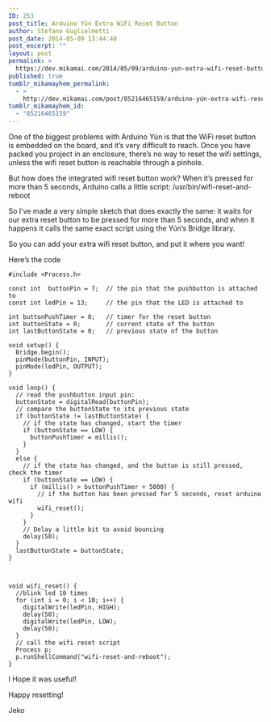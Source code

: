 ```yaml
---
ID: 253
post_title: Arduino Yún Extra WiFi Reset Button
author: Stefano Guglielmetti
post_date: 2014-05-09 13:44:40
post_excerpt: ""
layout: post
permalink: >
  https://dev.mikamai.com/2014/05/09/arduino-yun-extra-wifi-reset-button/
published: true
tumblr_mikamayhem_permalink:
  - >
    http://dev.mikamai.com/post/85216465159/arduino-yún-extra-wifi-reset-button
tumblr_mikamayhem_id:
  - "85216465159"
---
```

<p>One of the biggest problems with Arduino Yún is that the WiFi reset button is embedded on the board, and it&rsquo;s very difficult to reach. Once you have packed you project in an enclosure, there&rsquo;s no way to reset the wifi settings, unless the wifi reset button is reachable through a pinhole.</p>

<p>But how does the integrated wifi reset button work? When it&rsquo;s pressed for more than 5 seconds, Arduino calls a little script: /usr/bin/wifi-reset-and-reboot</p>

<p>So I&rsquo;ve made a very simple sketch that does exactly the same: it waits for our extra reset button to be pressed for more than 5 seconds, and when it happens it calls the same exact script using the Yún&rsquo;s Bridge library.</p>

<p>So you can add your extra wifi reset button, and put it where you want!</p>

<p>Here&rsquo;s the code</p>

<pre><code>#include &lt;Process.h&gt;

const int  buttonPin = 7;  // the pin that the pushbutton is attached to
const int ledPin = 13;     // the pin that the LED is attached to

int buttonPushTimer = 0;   // timer for the reset button
int buttonState = 0;       // current state of the button
int lastButtonState = 0;   // previous state of the button

void setup() {
  Bridge.begin();
  pinMode(buttonPin, INPUT);
  pinMode(ledPin, OUTPUT);
}

void loop() {
  // read the pushbutton input pin:
  buttonState = digitalRead(buttonPin);
  // compare the buttonState to its previous state
  if (buttonState != lastButtonState) {
    // if the state has changed, start the timer
    if (buttonState == LOW) {
      buttonPushTimer = millis();
    }
  }
  else {
    // if the state has changed, and the button is still pressed, check the timer
    if (buttonState == LOW) {
      if (millis() &gt; buttonPushTimer + 5000) {
        // if the button has been pressed for 5 seconds, reset arduino wifi
        wifi_reset();
      }
    }
    // Delay a little bit to avoid bouncing
    delay(50);
  }
  lastButtonState = buttonState;
}



void wifi_reset() {
  //blink led 10 times
  for (int i = 0; i &lt; 10; i++) {
    digitalWrite(ledPin, HIGH);
    delay(50);
    digitalWrite(ledPin, LOW);
    delay(50);
  }
  // call the wifi reset script
  Process p;
  p.runShellCommand("wifi-reset-and-reboot");
}
</code></pre>

<p>I Hope it was useful!</p>

<p>Happy resetting!</p>

<p>Jeko</p>